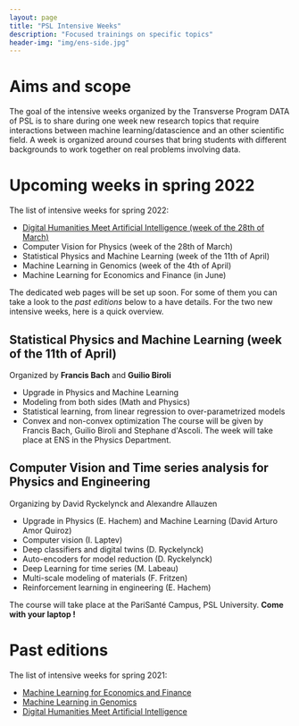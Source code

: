 ```yaml
---
layout: page
title: "PSL Intensive Weeks"
description: "Focused trainings on specific topics"
header-img: "img/ens-side.jpg"
---
```




# Aims and scope
The goal of the intensive weeks organized by the Transverse Program
DATA of PSL is to share during one week new research topics that require
interactions between machine learning/datascience and an other
scientific field. A week is organized around courses that bring
students with different backgrounds to work together on real problems
involving data.





# Upcoming weeks in spring 2022

The list of intensive weeks for spring 2022:


- [Digital Humanities Meet Artificial Intelligence (week of the 28th of March)](../intensive-week-dhai-2022)
- Computer Vision for Physics (week of the 28th of March)
- Statistical Physics and Machine Learning (week of the 11th of April)
- Machine Learning in Genomics (week of the 4th of April)
- Machine Learning for Economics and Finance (in June)


The dedicated web pages will be set up soon. For some of them you can take a look to the *past editions* below to a have details.
For the two new intensive weeks, here is a quick overview.

## Statistical Physics and Machine Learning (week of the 11th of April)
Organized by **Francis Bach** and **Guilio Biroli**
- Upgrade in Physics and Machine Learning 
- Modeling from both sides (Math and Physics)
- Statistical learning, from linear regression to over-parametrized models
- Convex and non-convex optimization
The course will be given by Francis Bach, Guilio Biroli and Stephane d'Ascoli. 
The week will take place at ENS in the Physics Department.



## Computer Vision and Time series analysis for Physics and Engineering
Organizing by David Ryckelynck and Alexandre Allauzen
- Upgrade in Physics (E. Hachem) and Machine Learning (David Arturo Amor Quiroz)
- Computer vision (I. Laptev)
- Deep classifiers and digital twins (D. Ryckelynck)
- Auto-encoders for model reduction (D. Ryckelynck)
- Deep Learning for time series (M. Labeau)
- Multi-scale modeling of materials (F. Fritzen)
- Reinforcement learning in engineering (E. Hachem)


The course will take place at the  PariSanté Campus, PSL University.  **Come with your laptop !**





# Past editions
The list of intensive weeks for spring 2021:
- [Machine Learning for Economics and Finance](../past/intensive-week-ecofi-2021)
- [Machine Learning in Genomics](../past/intensive-week-genomics-2021)
- [Digital Humanities Meet Artificial Intelligence](../past/intensive-week-dhai-2021)
